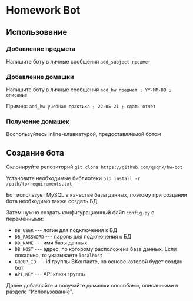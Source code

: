 # Homework Bot

## Использование

### Добавление предмета

Напишите боту в личные сообщения ```add_subject предмет```

### Добавление домашки

Напишите боту в личные сообщения ```add_hw предмет ; YY-MM-DD ; описание```

Пример: ```add_hw учебная практика ; 22-05-21 ; сдать отчет```

### Получение домашек

Воспользуйтесь inline-клавиатурой, предоставляемой ботом

## Создание бота

Склонируйте репозиторий
```git clone https://github.com/qsqnk/hw-bot```

Установите необходимые библиотеки
```pip install -r /path/to/requirements.txt```

Бот использует MySQL в качестве базы данных, поэтому при создании бота необходимо также создать БД.

Затем нужно создать конфигурационный файл ```config.py``` с переменными:


* ```DB_USER``` --- логин для подключения к БД
* ```DB_PASSWORD``` --- пароль для подключения к БД
* ```DB_NAME``` --- имя базы данных
* ```DB_HOST``` --- адрес, по которому расположена база данных. Если локально, то указываете ```localhost```
* ```GROUP_ID``` --- id группы ВКонтакте, на основе которой будет создан бот
* ```API_KEY``` --- API ключ группы

Далее добавляйте и получайте домашки способами, описанными в разделе "Использование".